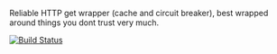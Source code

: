 Reliable HTTP get wrapper (cache and circuit breaker), best wrapped around things you dont trust very much.

[![Build Status](https://travis-ci.org/tes/reliable-get.svg)](https://travis-ci.org/tes/reliable-get)
